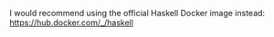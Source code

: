 I would recommend using the official Haskell Docker image instead: <https://hub.docker.com/_/haskell>
